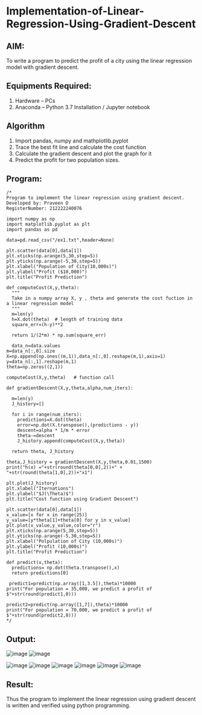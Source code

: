 # Implementation-of-Linear-Regression-Using-Gradient-Descent

## AIM:
To write a program to predict the profit of a city using the linear regression model with gradient descent.

## Equipments Required:
1. Hardware – PCs
2. Anaconda – Python 3.7 Installation / Jupyter notebook

## Algorithm
1. Import pandas, numpy and mathplotlib.pyplot
2. Trace the best fit line and calculate the cost function
3. Calculate the gradient descent and plot the graph for it
4. Predict the profit for two population sizes.

## Program:
```
/*
Program to implement the linear regression using gradient descent.
Developed by: Praveen D
RegisterNumber: 212222240076

import numpy as np
import matplotlib.pyplot as plt
import pandas as pd

data=pd.read_csv("/ex1.txt",header=None)

plt.scatter(data[0],data[1])
plt.xticks(np.arange(5,30,step=5))
plt.yticks(np.arange(-5,30,step=5))
plt.xlabel("Population of City(10,000s)")
plt.ylabel("Profit ($10,000)")
plt.title("Profit Prediction")

def computeCost(X,y,theta):
  """
  Take in a numpy array X, y , theta and generate the cost fuction in a linear regression model
  """
  m=len(y)
  h=X.dot(theta)  # length of training data
  square_err=(h-y)**2 

  return 1/(2*m) * np.sum(square_err)  
  
  data_n=data.values
m=data_n[:,0].size
X=np.append(np.ones((m,1)),data_n[:,0].reshape(m,1),axis=1)
y=data_n[:,1].reshape(m,1)
theta=np.zeros((2,1))

computeCost(X,y,theta)   # function call

def gradientDescent(X,y,theta,alpha,num_iters):
  
  m=len(y)
  J_history=[]

  for i in range(num_iters):
    predictions=X.dot(theta)
    error=np.dot(X.transpose(),(predictions - y))
    descent=alpha * 1/m * error
    theta-=descent
    J_history.append(computeCost(X,y,theta))

  return theta, J_history
  
theta,J_history = gradientDescent(X,y,theta,0.01,1500)
print("h(x) ="+str(round(theta[0,0],2))+" + "+str(round(theta[1,0],2))+"x1")

plt.plot(J_history)
plt.xlabel("Iternations")
plt.ylabel("$J(\Theta)$")
plt.title("Cost function using Gradient Descent")

plt.scatter(data[0],data[1])
x_value=[x for x in range(25)]
y_value=[y*theta[1]+theta[0] for y in x_value]
plt.plot(x_value,y_value,color="r")
plt.xticks(np.arange(5,30,step=5))
plt.yticks(np.arange(-5,30,step=5))
plt.xlabel("Polpulation of City (10,000s)")
plt.ylabel("Profit (10,000s)")
plt.title("Profit Prediction")

def predict(x,theta):
  predictions= np.dot(theta.transpose(),x)
  return predictions[0]
  
 predict1=predict(np.array([1,3.5]),theta)*10000
print("For population = 35,000, we predict a profit of $"+str(round(predict1,0)))

predict2=predict(np.array([1,7]),theta)*10000
print("For population = 70,000, we predict a profit of $"+str(round(predict2,0))) 
*/
```

## Output:
![image](https://github.com/praveenmax55/Implementation-of-Linear-Regression-Using-Gradient-Descent/assets/113497509/746f5932-314f-46b2-85b0-0f9cbe7a125d)
![image](https://github.com/praveenmax55/Implementation-of-Linear-Regression-Using-Gradient-Descent/assets/113497509/8abcd571-8162-4cde-8afa-026a45ca72c8)

![image](https://github.com/praveenmax55/Implementation-of-Linear-Regression-Using-Gradient-Descent/assets/113497509/bdaccf74-d538-4582-9dd6-c56e38ad20d6)
![image](https://github.com/praveenmax55/Implementation-of-Linear-Regression-Using-Gradient-Descent/assets/113497509/b149fdce-5bea-4046-a91f-3f01981f8510)
![image](https://github.com/praveenmax55/Implementation-of-Linear-Regression-Using-Gradient-Descent/assets/113497509/4bf77e21-4b9f-4664-8e8b-a73aa733983d)
![image](https://github.com/praveenmax55/Implementation-of-Linear-Regression-Using-Gradient-Descent/assets/113497509/3297c9d8-219d-4100-84ef-76fe4e7556d2)
![image](https://github.com/praveenmax55/Implementation-of-Linear-Regression-Using-Gradient-Descent/assets/113497509/de77c6a7-0774-4a0f-82f7-91d0ebbc209d)
![image](https://github.com/praveenmax55/Implementation-of-Linear-Regression-Using-Gradient-Descent/assets/113497509/d17650de-4231-49dd-b539-1c451056b30f)



## Result:
Thus the program to implement the linear regression using gradient descent is written and verified using python programming.
